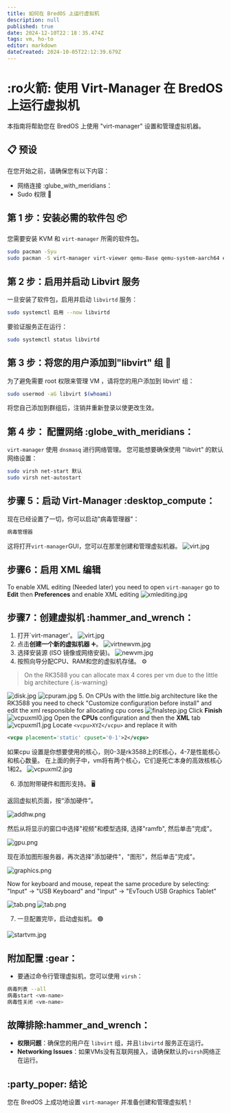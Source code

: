 ```yaml
---
title: 如何在 BredOS 上运行虚拟机
description: null
published: true
date: 2024-12-10T22：18：35.474Z
tags: vm, ho-to
editor: markdown
dateCreated: 2024-10-05T22:12:39.679Z
---
```


# :ro火箭: 使用 Virt-Manager 在 BredOS 上运行虚拟机

本指南将帮助您在 BredOS 上使用 "virt-manager" 设置和管理虚拟机器。

## 📋 预设

在您开始之前，请确保您有以下内容：

- 网络连接 :glube_with_meridians：
- Sudo 权限 🔑

## 第 1 步：安装必需的软件包 📦

您需要安装 KVM 和 `virt-manager` 所需的软件包。

```bash
sudo pacman -Syu
sudo pacman -S virt-manager virt-viewer qemu-Base qemu-system-aarch64 edk2-aarch64 dnsmasq 
```

## 第 2 步：启用并启动 Libvirt 服务

一旦安装了软件包，启用并启动 `libvirtd` 服务：

```bash
sudo systemctl 启用 --now libvirtd
```

要验证服务正在运行：

```bash
sudo systemctl status libvirtd
```

## 第 3 步：将您的用户添加到"libvirt" 组 👥

为了避免需要 root 权限来管理 VM ，请将您的用户添加到 libvirt' 组：

```bash
sudo usermod -aG libvirt $(whoami)
```

将您自己添加到群组后，注销并重新登录以使更改生效。

## 第 4 步： 配置网络 :globe_with_meridians：

`virt-manager` 使用 `dnsmasq` 进行网络管理。 您可能想要确保使用 "libvirt" 的默认网络设置：

```bash
sudo virsh net-start 默认
sudo virsh net-autostart
```

## 步骤 5：启动 Virt-Manager :desktop_compute：

现在已经设置了一切，你可以启动"病毒管理器"：

```bash
病毒管理器
```

这将打开`virt-manager`GUI，您可以在那里创建和管理虚拟机器。
![virt.jpg](/vms/virt.jpg)

## 步骤6：启用 XML 编辑

To enable XML editing (Needed later) you need to open `virt-manager` go to **Edit** then **Preferences** and enable XML editing
![xmlediting.jpg](/vms/xmlediting.jpg)

## 步骤7：创建虚拟机 :hammer_and_wrench：

1. 打开\`virt-manager'。
   ![virt.jpg](/vms/virt.jpg)
2. 点击**创建一个新的虚拟机器** ➕。
   ![virtnewvm.jpg](/vms/virtnewvm.jpg)
3. 选择安装源 (ISO 镜像或网络安装)。
   ![newvm.jpg](/vms/newvm.jpg)
4. 按照向导分配CPU、RAM和您的虚拟机存储。 ⚙️

> On the RK3588 you can allocate max 4 cores per vm due to the little big architecture
> {.is-warning}

![disk.jpg](/vms/disk.jpg)
![cpuram.jpg](/vms/cpuram.jpg)
5. On CPUs with the little.big architecture like the RK3588 you need to check "Customize configuration before install" and edit the xml responsible for allocating cpu cores
![finalstep.jpg](/vms/finalstep.jpg)
Click **Finish**
![vcpuxml0.jpg](/vms/vcpuxml0.jpg)
Open the **CPUs** configuration and then the **XML** tab
![vcpuxml1.jpg](/vms/vcpuxml1.jpg)
Locate `<vcpu>XYZ</vcpu>` and replace it with

```xml
<vcpu placement='static' cpuset='0-1'>2</vcpu>
```

如果cpu 设置是你想要使用的核心，则0-3是rk3588上的E核心，4-7是性能核心和核心数量。 在上面的例子中，vm将有两个核心，它们是死亡本身的高效核核心1和2。
![vcpuxml2.jpg](/vms/vcpuxml2.jpg)

6. 添加附带硬件和图形支持。 🖥️

返回虚拟机页面，按“添加硬件”。

![addhw.png](/vms/addhw.png)

然后从将显示的窗口中选择"视频"和模型选择, 选择"ramfb", 然后单击"完成"。

![gpu.png](/vms/gpu.png)

现在添加图形服务器，再次选择"添加硬件"，"图形"，然后单击"完成"。

![graphics.png](/vms/graphics.png)

Now for keyboard and mouse, repeat the same procedure by selecting:
"Input" -> "USB Keyboard"
and
"Input" -> "EvTouch USB Graphics Tablet"

![tab.png](/vms/kb.png)
![tab.png](/vms/tab.png)

7. 一旦配置完毕，启动虚拟机。 🟢

![startvm.jpg](/vms/startvm.jpg)

## 附加配置 :gear：

- 要通过命令行管理虚拟机，您可以使用 `virsh`：

```bash
病毒列表 --all
病毒start <vm-name>
病毒性关闭 <vm-name>
```

## 故障排除:hammer_and_wrench：

- **权限问题**：确保您的用户在 `libvirt` 组，并且`libvirtd` 服务正在运行。
- **Networking Issues**：如果VMs没有互联网接入，请确保默认的`virsh`网络正在运行。

## :party_poper: 结论

您在 BredOS 上成功地设置 `virt-manager` 并准备创建和管理虚拟机！
